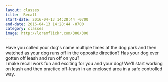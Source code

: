 ```yaml
---
layout: classes
title:  Recall
start-date: 2016-04-13 14:28:44 -0700
end-date: 2016-04-13 14:28:44 -0700
category: classes
image: http://loremflickr.com/300/300
---
```


Have you called your dog's name multiple times at the dog park and then watched as your dog runs off in the opposite direction? Has your dog ever gotten off leash and run off on you?
<br>
I make recall work fun and exciting for you and your dog! We'll start working on leash and then practice off-leash in an enclosed area in a safe controlled way.
